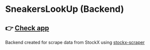 # SneakersLookUp (Backend)

## 👉 [Check app](https://github.com/ike-gg/sneakersLookUp-frontend)

Backend created for scrape data from StockX using [stockx-scraper](https://github.com/iyarsius/stockx-scraper)
